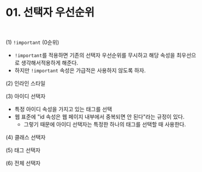# 01. 선택자 우선순위

<br>

(1) `!important` (0순위)

- `!important`를 적용하면 기존의 선택자 우선순위를 무시하고 해당 속성을 최우선으로 생각해서적용하게 해준다.
- 하지만 `!important` 속성은 가급적은 사용하지 않도록 하자.

(2) 인라인 스타일

(3) 아이디 선택자

- 특정 아이디 속성을 가지고 있는 태그를 선택
- 웹 표준에 "id 속성은 웹 페이지 내부에서 중복되면 안 된다"라는 규정이 있다.
  - 그렇기 때문에 아이디 선택자는 특정한 하나의 태그를 선택할 때 사용한다.

(4) 클래스 선택자

(5) 태그 선택자

(6) 전체 선택자
